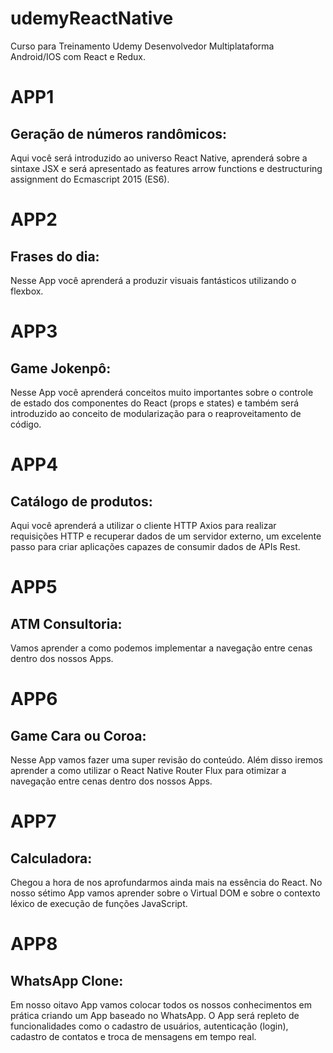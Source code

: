 # udemyReactNative
Curso para Treinamento Udemy Desenvolvedor Multiplataforma Android/IOS com React e Redux.

# APP1

## Geração de números randômicos:

Aqui você será introduzido ao universo React Native, aprenderá sobre a sintaxe JSX e será apresentado as features arrow functions e destructuring assignment do Ecmascript 2015 (ES6).

# APP2

## Frases do dia:

Nesse App você aprenderá a produzir visuais fantásticos utilizando o flexbox.


# APP3

## Game Jokenpô:

Nesse App você aprenderá conceitos muito importantes sobre o controle de estado dos componentes do React (props e states) e também será introduzido ao conceito de modularização para o reaproveitamento de código.


# APP4

## Catálogo de produtos:

Aqui você aprenderá a utilizar o cliente HTTP Axios para realizar requisições HTTP e recuperar dados de um servidor externo, um excelente passo para criar aplicações capazes de consumir dados de APIs Rest.


# APP5 

## ATM Consultoria:

Vamos aprender a como podemos implementar a navegação entre cenas dentro dos nossos Apps.


# APP6

## Game Cara ou Coroa:

Nesse App vamos fazer uma super revisão do conteúdo. Além disso iremos aprender a como utilizar o React Native Router Flux para otimizar a navegação entre cenas dentro dos nossos Apps.


# APP7

## Calculadora:
Chegou a hora de nos aprofundarmos ainda mais na essência do React. No nosso sétimo App vamos aprender sobre o Virtual DOM e sobre o contexto léxico de execução de funções JavaScript.


# APP8

## WhatsApp Clone:

Em nosso oitavo App vamos colocar todos os nossos conhecimentos em prática criando um App baseado no WhatsApp. O App será repleto de funcionalidades como o cadastro de usuários, autenticação (login), cadastro de contatos e troca de mensagens em tempo real.
